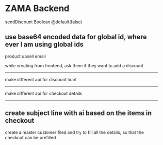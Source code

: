 # ZAMA Backend

sendDiscount Boolean @default(false)

## use base64 encoded data for global id, where ever I am using global ids

product upsell email

while creating from frontend,
ask them if they want to add a discount

---

make different api for discount hunt

---

make different api for checkout details

---

## create subject line with ai based on the items in checkout

create a master customer filed and try to fill all the details, so that the checkout can be prefilled
